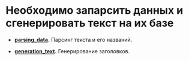 ﻿# Необходимо запарсить данных и сгенерировать текст на их базе

- **[parsing_data](text_generation/parsing_data.ipynb).** Парсинг  текста и его названий.

- **[generation_text](https://github.com/jvkovalchuk/Test_cases/blob/fa1b816248f1ca281b3c3d0abf8c4d71a0512a72/text_generation/generation_text.ipynb).** Генерирование заголовков.

